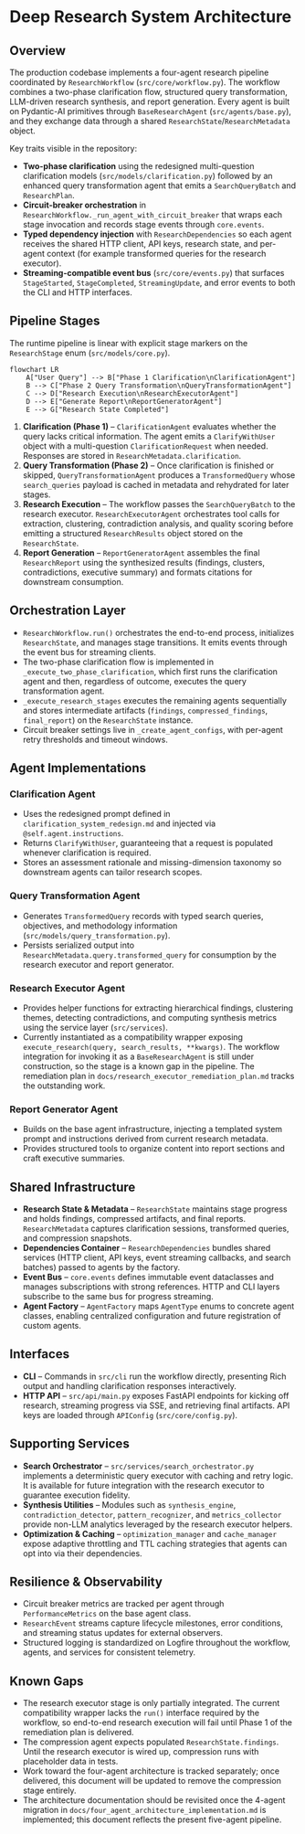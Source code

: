 # Deep Research System Architecture

## Overview

The production codebase implements a four-agent research pipeline coordinated by
`ResearchWorkflow` (`src/core/workflow.py`). The workflow combines a two-phase
clarification flow, structured query transformation, LLM-driven research
synthesis, and report generation. Every agent is built on
Pydantic-AI primitives through `BaseResearchAgent` (`src/agents/base.py`), and they
exchange data through a shared `ResearchState`/`ResearchMetadata` object.

Key traits visible in the repository:

- **Two-phase clarification** using the redesigned multi-question clarification
  models (`src/models/clarification.py`) followed by an enhanced query
  transformation agent that emits a `SearchQueryBatch` and `ResearchPlan`.
- **Circuit-breaker orchestration** in `ResearchWorkflow._run_agent_with_circuit_breaker`
  that wraps each stage invocation and records stage events through
  `core.events`.
- **Typed dependency injection** with `ResearchDependencies` so each agent receives the
  shared HTTP client, API keys, research state, and per-agent context (for example
  transformed queries for the research executor).
- **Streaming-compatible event bus** (`src/core/events.py`) that surfaces
  `StageStarted`, `StageCompleted`, `StreamingUpdate`, and error events to both the
  CLI and HTTP interfaces.

## Pipeline Stages

The runtime pipeline is linear with explicit stage markers on the `ResearchStage`
enum (`src/models/core.py`).

```mermaid
flowchart LR
    A["User Query"] --> B["Phase 1 Clarification\nClarificationAgent"]
    B --> C["Phase 2 Query Transformation\nQueryTransformationAgent"]
    C --> D["Research Execution\nResearchExecutorAgent"]
    D --> E["Generate Report\nReportGeneratorAgent"]
    E --> G["Research State Completed"]
```

1. **Clarification (Phase 1)** – `ClarificationAgent` evaluates whether the query
   lacks critical information. The agent emits a `ClarifyWithUser` object with a
   multi-question `ClarificationRequest` when needed. Responses are stored in
   `ResearchMetadata.clarification`.
2. **Query Transformation (Phase 2)** – Once clarification is finished or skipped,
   `QueryTransformationAgent` produces a `TransformedQuery` whose
   `search_queries` payload is cached in metadata and rehydrated for later stages.
3. **Research Execution** – The workflow passes the `SearchQueryBatch` to the
   research executor. `ResearchExecutorAgent` orchestrates tool calls for
   extraction, clustering, contradiction analysis, and quality scoring before
   emitting a structured `ResearchResults` object stored on the
   `ResearchState`.
4. **Report Generation** – `ReportGeneratorAgent` assembles the final
   `ResearchReport` using the synthesized results (findings, clusters,
   contradictions, executive summary) and formats citations for downstream
   consumption.

## Orchestration Layer

- `ResearchWorkflow.run()` orchestrates the end-to-end process, initializes
  `ResearchState`, and manages stage transitions. It emits events through the
  event bus for streaming clients.
- The two-phase clarification flow is implemented in
  `_execute_two_phase_clarification`, which first runs the clarification agent and
  then, regardless of outcome, executes the query transformation agent.
- `_execute_research_stages` executes the remaining agents sequentially and stores
  intermediate artifacts (`findings`, `compressed_findings`, `final_report`) on the
  `ResearchState` instance.
- Circuit breaker settings live in `_create_agent_configs`, with per-agent retry
  thresholds and timeout windows.

## Agent Implementations

### Clarification Agent

- Uses the redesigned prompt defined in `clarification_system_redesign.md` and
  injected via `@self.agent.instructions`.
- Returns `ClarifyWithUser`, guaranteeing that a request is populated whenever
  clarification is required.
- Stores an assessment rationale and missing-dimension taxonomy so downstream
  agents can tailor research scopes.

### Query Transformation Agent

- Generates `TransformedQuery` records with typed search queries, objectives, and
  methodology information (`src/models/query_transformation.py`).
- Persists serialized output into `ResearchMetadata.query.transformed_query` for
  consumption by the research executor and report generator.

### Research Executor Agent

- Provides helper functions for extracting hierarchical findings, clustering
  themes, detecting contradictions, and computing synthesis metrics using the
  service layer (`src/services`).
- Currently instantiated as a compatibility wrapper exposing
  `execute_research(query, search_results, **kwargs)`. The workflow integration for
  invoking it as a `BaseResearchAgent` is still under construction, so the stage is
  a known gap in the pipeline. The remediation plan in
  `docs/research_executor_remediation_plan.md` tracks the outstanding work.

### Report Generator Agent

- Builds on the base agent infrastructure, injecting a templated system prompt and
  instructions derived from current research metadata.
- Provides structured tools to organize content into report sections and craft
  executive summaries.

## Shared Infrastructure

- **Research State & Metadata** – `ResearchState` maintains stage progress and holds
  findings, compressed artifacts, and final reports. `ResearchMetadata` captures
  clarification sessions, transformed queries, and compression snapshots.
- **Dependencies Container** – `ResearchDependencies` bundles shared services
  (HTTP client, API keys, event streaming callbacks, and search batches) passed to
  agents by the factory.
- **Event Bus** – `core.events` defines immutable event dataclasses and manages
  subscriptions with strong references. HTTP and CLI layers subscribe to the same
  bus for progress streaming.
- **Agent Factory** – `AgentFactory` maps `AgentType` enums to concrete agent
  classes, enabling centralized configuration and future registration of custom
  agents.

## Interfaces

- **CLI** – Commands in `src/cli` run the workflow directly, presenting Rich
  output and handling clarification responses interactively.
- **HTTP API** – `src/api/main.py` exposes FastAPI endpoints for kicking off
  research, streaming progress via SSE, and retrieving final artifacts. API keys are
  loaded through `APIConfig` (`src/core/config.py`).

## Supporting Services

- **Search Orchestrator** – `src/services/search_orchestrator.py` implements a
  deterministic query executor with caching and retry logic. It is available for
  future integration with the research executor to guarantee execution fidelity.
- **Synthesis Utilities** – Modules such as `synthesis_engine`,
  `contradiction_detector`, `pattern_recognizer`, and `metrics_collector` provide
  non-LLM analytics leveraged by the research executor helpers.
- **Optimization & Caching** – `optimization_manager` and `cache_manager` expose
  adaptive throttling and TTL caching strategies that agents can opt into via their
  dependencies.

## Resilience & Observability

- Circuit breaker metrics are tracked per agent through `PerformanceMetrics` on the
  base agent class.
- `ResearchEvent` streams capture lifecycle milestones, error conditions, and
  streaming status updates for external observers.
- Structured logging is standardized on Logfire throughout the workflow, agents,
  and services for consistent telemetry.

## Known Gaps

- The research executor stage is only partially integrated. The current
  compatibility wrapper lacks the `run()` interface required by the workflow, so
  end-to-end research execution will fail until Phase 1 of the remediation plan is
  delivered.
- The compression agent expects populated `ResearchState.findings`. Until the
  research executor is wired up, compression runs with placeholder data in tests.
- Work toward the four-agent architecture is tracked separately; once delivered,
  this document will be updated to remove the compression stage entirely.
- The architecture documentation should be revisited once the 4-agent migration in
  `docs/four_agent_architecture_implementation.md` is implemented; this document
  reflects the present five-agent pipeline.
